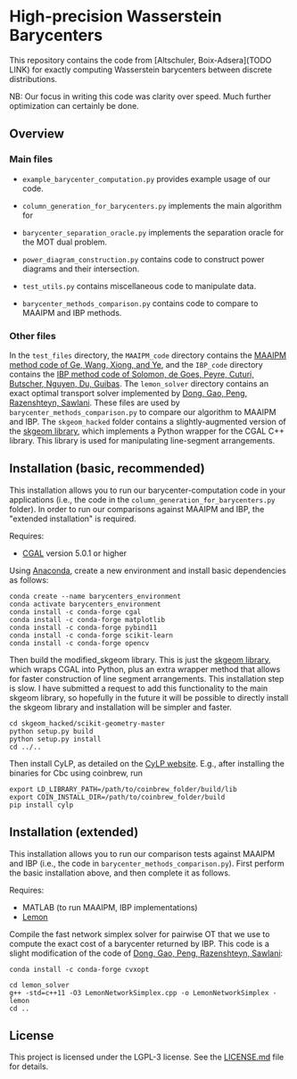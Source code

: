 # High-precision Wasserstein Barycenters

This repository contains the code from [Altschuler, Boix-Adsera](TODO LINK) for exactly computing Wasserstein barycenters between discrete distributions.

NB: Our focus in writing this code was clarity over speed. Much further optimization can certainly be done.

## Overview

### Main files

* `example_barycenter_computation.py` provides example usage of our code.

* `column_generation_for_barycenters.py` implements the main algorithm for 

* `barycenter_separation_oracle.py` implements the separation oracle for the MOT dual problem.

* `power_diagram_construction.py` contains code to construct power diagrams and their intersection.

* `test_utils.py` contains miscellaneous code to manipulate data.

* `barycenter_methods_comparison.py` contains code to compare to MAAIPM and IBP methods.

### Other files

In the `test_files` directory, the `MAAIPM_code` directory contains the [MAAIPM method code of Ge, Wang, Xiong, and Ye](https://gitlab.com/ZXiong/wasserstein-barycenter), and the `IBP_code` directory contains the [IBP method code of Solomon, de Goes, Peyre, Cuturi, Butscher, Nguyen, Du, Guibas](https://github.com/gpeyre/2015-SIGGRAPH-convolutional-ot). The `lemon_solver` directory contains an exact optimal transport solver implemented by [Dong, Gao, Peng, Razenshteyn, Sawlani](https://github.com/twistedcubic/fast_ot). These files are used by `barycenter_methods_comparison.py` to compare our algorithm to MAAIPM and IBP. The `skgeom_hacked` folder contains a slightly-augmented version of the [skgeom library](https://github.com/scikit-geometry/scikit-geometry), which implements a Python wrapper for the CGAL C++ library. This library is used for manipulating line-segment arrangements.

## Installation (basic, recommended)

This installation allows you to run our barycenter-computation code in your applications (i.e., the code in the `column_generation_for_barycenters.py` folder). In order to run our comparisons against MAAIPM and IBP, the "extended installation" is required.

Requires:
* [CGAL](https://doc.cgal.org/latest/Manual/installation.html) version 5.0.1 or higher

Using [Anaconda](https://docs.anaconda.com/anaconda/install/), create a new environment and install basic dependencies as follows:

```
conda create --name barycenters_environment
conda activate barycenters_environment
conda install -c conda-forge cgal
conda install -c conda-forge matplotlib
conda install -c conda-forge pybind11
conda install -c conda-forge scikit-learn
conda install -c conda-forge opencv
```

Then build the modified_skgeom library. This is just the [skgeom library](https://github.com/scikit-geometry/scikit-geometry), which wraps CGAL into Python, plus an extra wrapper method that allows for faster construction of line segment arrangements. This installation step is slow. I have submitted a request to add this functionality to the main skgeom library, so hopefully in the future it will be possible to directly install the skgeom library and installation will be simpler and faster.
```
cd skgeom_hacked/scikit-geometry-master
python setup.py build
python setup.py install
cd ../..
```

Then install CyLP, as detailed on the [CyLP website](https://github.com/coin-or/CyLP#cylp). E.g., after installing the binaries for Cbc using coinbrew, run
```
export LD_LIBRARY_PATH=/path/to/coinbrew_folder/build/lib
export COIN_INSTALL_DIR=/path/to/coinbrew_folder/build
pip install cylp
```

## Installation (extended)

This installation allows you to run our comparison tests against MAAIPM and IBP (i.e., the code in `barycenter_methods_comparison.py`). First perform the basic installation above, and then complete it as follows.

Requires:
* MATLAB (to run MAAIPM, IBP implementations)
* [Lemon](https://lemon.cs.elte.hu/trac/lemon)

Compile the fast network simplex solver for pairwise OT that we use to compute the exact cost of a barycenter returned by IBP. This code is a slight modification of the code of [Dong, Gao, Peng, Razenshteyn, Sawlani](https://github.com/twistedcubic/fast_ot):
```
conda install -c conda-forge cvxopt

cd lemon_solver
g++ -std=c++11 -O3 LemonNetworkSimplex.cpp -o LemonNetworkSimplex -lemon
cd ..
```

## License

This project is licensed under the LGPL-3 license. See the [LICENSE.md](LICENSE.md) file for details.

